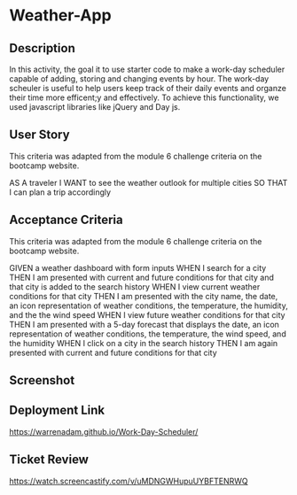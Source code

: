 # Weather-App


## Description

In this activity, the goal it to use starter code to make a work-day scheduler capable of adding, storing and changing events by hour. The work-day scheuler is useful to help users keep track of their daily events and organze their time more efficent;y and effectively. To achieve this functionality, we used javascript libraries like jQuery and Day js.


## User Story

This criteria was adapted from the module 6 challenge criteria on the bootcamp website.

AS A traveler
I WANT to see the weather outlook for multiple cities
SO THAT I can plan a trip accordingly


## Acceptance Criteria

This criteria was adapted from the module 6 challenge criteria on the bootcamp website.

GIVEN a weather dashboard with form inputs
WHEN I search for a city
THEN I am presented with current and future conditions for that city and that city is added to the search history
WHEN I view current weather conditions for that city
THEN I am presented with the city name, the date, an icon representation of weather conditions, the temperature, the humidity, and the the wind speed
WHEN I view future weather conditions for that city
THEN I am presented with a 5-day forecast that displays the date, an icon representation of weather conditions, the temperature, the wind speed, and the humidity
WHEN I click on a city in the search history
THEN I am again presented with current and future conditions for that city

## Screenshot



## Deployment Link
https://warrenadam.github.io/Work-Day-Scheduler/

## Ticket Review
https://watch.screencastify.com/v/uMDNGWHupuUYBFTENRWQ
